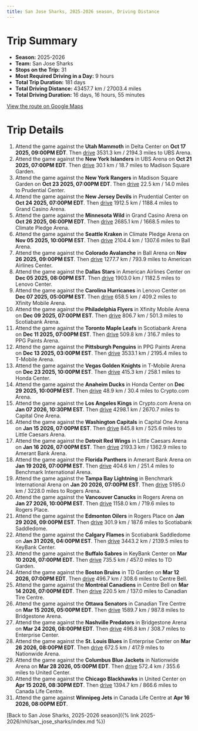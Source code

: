 ```yaml
---
title: San Jose Sharks, 2025-2026 season, Driving Distance
---
```


# Trip Summary
- **Season:** 2025-2026
- **Team:** San Jose Sharks
- **Stops on the Trip:** 31
- **Most Required Driving in a Day:** 9 hours
- **Total Trip Duration:** 181 days
- **Total Driving Distance:** 43457.7 km / 27003.4 miles
- **Total Driving Duration:** 16 days, 16 hours, 55 minutes

[View the route on Google Maps](https://www.google.com/maps/dir/Delta+Center+Utah/UBS+Arena+New+York/Madison+Square+Garden+New+York/Prudential+Center+New+Jersey/Grand+Casino+Arena+Minnesota/Climate+Pledge+Arena+Seattle/Ball+Arena+Colorado/American+Airlines+Center+Dallas/Lenovo+Center+Carolina/Xfinity+Mobile+Arena+Philadelphia/Scotiabank+Arena+Toronto/PPG+Paints+Arena+Pittsburgh/T-Mobile+Arena+Vegas/Honda+Center+Anaheim/Crypto.com+Arena+Los+Angeles/Capital+One+Arena+Washington/Little+Caesars+Arena+Detroit/Amerant+Bank+Arena+Florida/Benchmark+International+Arena+Tampa+Bay/Rogers+Arena+Vancouver/Rogers+Place+Edmonton/Scotiabank+Saddledome+Calgary/KeyBank+Center+Buffalo/TD+Garden+Boston/Centre+Bell+Montréal/Canadian+Tire+Centre+Ottawa/Bridgestone+Arena+Nashville/Enterprise+Center+St.+Louis/Nationwide+Arena+Columbus/United+Center+Chicago/Canada+Life+Centre+Winnipeg)

# Trip Details
1. Attend the game against the **Utah Mammoth** in Delta Center on **Oct 17 2025, 09:00PM EDT**. Then [drive](https://www.google.com/maps/dir/Delta+Center+Utah/UBS+Arena+New+York) 3531.3 km / 2194.3 miles to UBS Arena.
2. Attend the game against the **New York Islanders** in UBS Arena on **Oct 21 2025, 07:00PM EDT**. Then [drive](https://www.google.com/maps/dir/UBS+Arena+New+York/Madison+Square+Garden+New+York) 30.1 km / 18.7 miles to Madison Square Garden.
3. Attend the game against the **New York Rangers** in Madison Square Garden on **Oct 23 2025, 07:00PM EDT**. Then [drive](https://www.google.com/maps/dir/Madison+Square+Garden+New+York/Prudential+Center+New+Jersey) 22.5 km / 14.0 miles to Prudential Center.
4. Attend the game against the **New Jersey Devils** in Prudential Center on **Oct 24 2025, 07:00PM EDT**. Then [drive](https://www.google.com/maps/dir/Prudential+Center+New+Jersey/Grand+Casino+Arena+Minnesota) 1912.5 km / 1188.4 miles to Grand Casino Arena.
5. Attend the game against the **Minnesota Wild** in Grand Casino Arena on **Oct 26 2025, 06:00PM EDT**. Then [drive](https://www.google.com/maps/dir/Grand+Casino+Arena+Minnesota/Climate+Pledge+Arena+Seattle) 2685.1 km / 1668.5 miles to Climate Pledge Arena.
6. Attend the game against the **Seattle Kraken** in Climate Pledge Arena on **Nov 05 2025, 10:00PM EST**. Then [drive](https://www.google.com/maps/dir/Climate+Pledge+Arena+Seattle/Ball+Arena+Colorado) 2104.4 km / 1307.6 miles to Ball Arena.
7. Attend the game against the **Colorado Avalanche** in Ball Arena on **Nov 26 2025, 09:00PM EST**. Then [drive](https://www.google.com/maps/dir/Ball+Arena+Colorado/American+Airlines+Center+Dallas) 1277.7 km / 793.9 miles to American Airlines Center.
8. Attend the game against the **Dallas Stars** in American Airlines Center on **Dec 05 2025, 08:00PM EST**. Then [drive](https://www.google.com/maps/dir/American+Airlines+Center+Dallas/Lenovo+Center+Carolina) 1903.0 km / 1182.5 miles to Lenovo Center.
9. Attend the game against the **Carolina Hurricanes** in Lenovo Center on **Dec 07 2025, 05:00PM EST**. Then [drive](https://www.google.com/maps/dir/Lenovo+Center+Carolina/Xfinity+Mobile+Arena+Philadelphia) 658.5 km / 409.2 miles to Xfinity Mobile Arena.
10. Attend the game against the **Philadelphia Flyers** in Xfinity Mobile Arena on **Dec 09 2025, 07:00PM EST**. Then [drive](https://www.google.com/maps/dir/Xfinity+Mobile+Arena+Philadelphia/Scotiabank+Arena+Toronto) 806.7 km / 501.3 miles to Scotiabank Arena.
11. Attend the game against the **Toronto Maple Leafs** in Scotiabank Arena on **Dec 11 2025, 07:00PM EST**. Then [drive](https://www.google.com/maps/dir/Scotiabank+Arena+Toronto/PPG+Paints+Arena+Pittsburgh) 509.8 km / 316.7 miles to PPG Paints Arena.
12. Attend the game against the **Pittsburgh Penguins** in PPG Paints Arena on **Dec 13 2025, 03:00PM EST**. Then [drive](https://www.google.com/maps/dir/PPG+Paints+Arena+Pittsburgh/T-Mobile+Arena+Vegas) 3533.1 km / 2195.4 miles to T-Mobile Arena.
13. Attend the game against the **Vegas Golden Knights** in T-Mobile Arena on **Dec 23 2025, 10:00PM EST**. Then [drive](https://www.google.com/maps/dir/T-Mobile+Arena+Vegas/Honda+Center+Anaheim) 415.3 km / 258.1 miles to Honda Center.
14. Attend the game against the **Anaheim Ducks** in Honda Center on **Dec 29 2025, 10:00PM EST**. Then [drive](https://www.google.com/maps/dir/Honda+Center+Anaheim/Crypto.com+Arena+Los+Angeles) 48.9 km / 30.4 miles to Crypto.com Arena.
15. Attend the game against the **Los Angeles Kings** in Crypto.com Arena on **Jan 07 2026, 10:30PM EST**. Then [drive](https://www.google.com/maps/dir/Crypto.com+Arena+Los+Angeles/Capital+One+Arena+Washington) 4298.1 km / 2670.7 miles to Capital One Arena.
16. Attend the game against the **Washington Capitals** in Capital One Arena on **Jan 15 2026, 07:00PM EST**. Then [drive](https://www.google.com/maps/dir/Capital+One+Arena+Washington/Little+Caesars+Arena+Detroit) 845.8 km / 525.6 miles to Little Caesars Arena.
17. Attend the game against the **Detroit Red Wings** in Little Caesars Arena on **Jan 16 2026, 07:00PM EST**. Then [drive](https://www.google.com/maps/dir/Little+Caesars+Arena+Detroit/Amerant+Bank+Arena+Florida) 2193.3 km / 1362.9 miles to Amerant Bank Arena.
18. Attend the game against the **Florida Panthers** in Amerant Bank Arena on **Jan 19 2026, 07:00PM EST**. Then [drive](https://www.google.com/maps/dir/Amerant+Bank+Arena+Florida/Benchmark+International+Arena+Tampa+Bay) 404.6 km / 251.4 miles to Benchmark International Arena.
19. Attend the game against the **Tampa Bay Lightning** in Benchmark International Arena on **Jan 20 2026, 07:00PM EST**. Then [drive](https://www.google.com/maps/dir/Benchmark+International+Arena+Tampa+Bay/Rogers+Arena+Vancouver) 5195.0 km / 3228.0 miles to Rogers Arena.
20. Attend the game against the **Vancouver Canucks** in Rogers Arena on **Jan 27 2026, 10:00PM EST**. Then [drive](https://www.google.com/maps/dir/Rogers+Arena+Vancouver/Rogers+Place+Edmonton) 1158.0 km / 719.6 miles to Rogers Place.
21. Attend the game against the **Edmonton Oilers** in Rogers Place on **Jan 29 2026, 09:00PM EST**. Then [drive](https://www.google.com/maps/dir/Rogers+Place+Edmonton/Scotiabank+Saddledome+Calgary) 301.9 km / 187.6 miles to Scotiabank Saddledome.
22. Attend the game against the **Calgary Flames** in Scotiabank Saddledome on **Jan 31 2026, 04:00PM EST**. Then [drive](https://www.google.com/maps/dir/Scotiabank+Saddledome+Calgary/KeyBank+Center+Buffalo) 3443.2 km / 2139.5 miles to KeyBank Center.
23. Attend the game against the **Buffalo Sabres** in KeyBank Center on **Mar 10 2026, 07:00PM EDT**. Then [drive](https://www.google.com/maps/dir/KeyBank+Center+Buffalo/TD+Garden+Boston) 735.5 km / 457.0 miles to TD Garden.
24. Attend the game against the **Boston Bruins** in TD Garden on **Mar 12 2026, 07:00PM EDT**. Then [drive](https://www.google.com/maps/dir/TD+Garden+Boston/Centre+Bell+Montréal) 496.7 km / 308.6 miles to Centre Bell.
25. Attend the game against the **Montréal Canadiens** in Centre Bell on **Mar 14 2026, 07:00PM EDT**. Then [drive](https://www.google.com/maps/dir/Centre+Bell+Montréal/Canadian+Tire+Centre+Ottawa) 220.5 km / 137.0 miles to Canadian Tire Centre.
26. Attend the game against the **Ottawa Senators** in Canadian Tire Centre on **Mar 15 2026, 05:00PM EDT**. Then [drive](https://www.google.com/maps/dir/Canadian+Tire+Centre+Ottawa/Bridgestone+Arena+Nashville) 1589.7 km / 987.8 miles to Bridgestone Arena.
27. Attend the game against the **Nashville Predators** in Bridgestone Arena on **Mar 24 2026, 08:00PM EDT**. Then [drive](https://www.google.com/maps/dir/Bridgestone+Arena+Nashville/Enterprise+Center+St.+Louis) 496.8 km / 308.7 miles to Enterprise Center.
28. Attend the game against the **St. Louis Blues** in Enterprise Center on **Mar 26 2026, 08:00PM EDT**. Then [drive](https://www.google.com/maps/dir/Enterprise+Center+St.+Louis/Nationwide+Arena+Columbus) 672.5 km / 417.9 miles to Nationwide Arena.
29. Attend the game against the **Columbus Blue Jackets** in Nationwide Arena on **Mar 28 2026, 05:00PM EDT**. Then [drive](https://www.google.com/maps/dir/Nationwide+Arena+Columbus/United+Center+Chicago) 572.4 km / 355.6 miles to United Center.
30. Attend the game against the **Chicago Blackhawks** in United Center on **Apr 15 2026, 08:30PM EDT**. Then [drive](https://www.google.com/maps/dir/United+Center+Chicago/Canada+Life+Centre+Winnipeg) 1394.7 km / 866.6 miles to Canada Life Centre.
31. Attend the game against **Winnipeg Jets** in Canada Life Centre at **Apr 16 2026, 08:00PM EDT**.

[Back to San Jose Sharks, 2025-2026 season]({% link 2025-2026/nhl/san_jose_sharks/index.md %})
